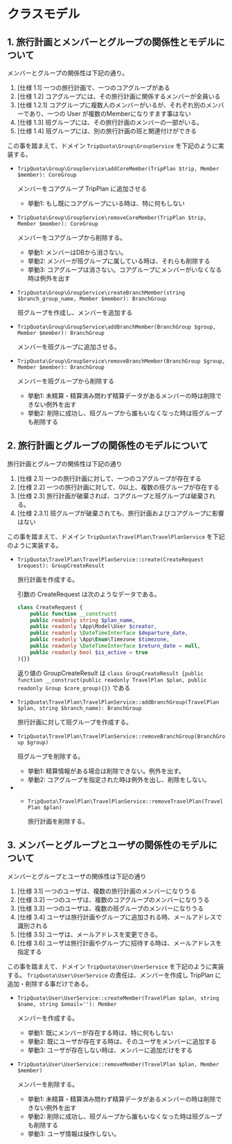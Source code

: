 # クラスモデル

## 1. 旅行計画とメンバーとグループの関係性とモデルについて

メンバーとグループの関係性は下記の通り。

1. [仕様 1.1] 一つの旅行計画で、一つのコアグループがある
2. [仕様 1.2] コアグループには、その旅行計画に関係するメンバーが全員いる
2. [仕様 1.2.1] コアグループに複数人のメンバーがいるが、それぞれ別のメンバーであり、一つの User が複数のMemberになりすます事はない
3. [仕様 1.3] 班グループには、その旅行計画のメンバーの一部がいる。
4. [仕様 1.4] 班グループには、別の旅行計画の班と関連付けができる

この事を踏まえて、ドメイン `TripQuota\Group\GroupService` を下記のように実装する。

- `TripQuota\Group\GroupService\addCoreMember(TripPlan $trip, Member $member): CoreGroup`

    メンバーをコアグループ TripPlan に追加させる

    - 挙動1: もし既にコアグループにいる時は、特に何もしない

- `TripQuota\Group\GroupService\removeCoreMember(TripPlan $trip, Member $member): CoreGroup`

    メンバーをコアグループから削除する。

    - 挙動1: メンバーはDBから消さない。
    - 挙動2: メンバーが班グループに属している時は、それらも削除する
    - 挙動3: コアグループは消さない。コアグループにメンバーがいなくなる時は例外を出す

- `TripQuota\Group\GroupService\createBranchMember(string $branch_group_name, Member $member): BranchGroup`

    班グループを作成し、メンバーを追加する

- `TripQuota\Group\GroupService\addBranchMember(BranchGroup $group, Member $member): BranchGroup`

    メンバーを班グループに追加させる。

- `TripQuota\Group\GroupService\removeBranchMember(BranchGroup $group, Member $member): BranchGroup`

    メンバーを班グループから削除する

    - 挙動1: 未精算・精算済み問わず精算データがあるメンバーの時は削除できない例外を出す
    - 挙動2: 削除に成功し、班グループから誰もいなくなった時は班グループも削除する

## 2. 旅行計画とグループの関係性のモデルについて

旅行計画とグループの関係性は下記の通り

1. [仕様 2.1] 一つの旅行計画に対して、一つのコアグループが存在する
2. [仕様 2.2] 一つの旅行計画に対して、0以上、複数の班グループが存在する
3. [仕様 2.3] 旅行計画が破棄されば、コアグループと班グループは破棄される。
4. [仕様 2.3.1] 班グループが破棄されても、旅行計画およびコアグループに影響はない

この事を踏まえて、ドメイン `TripQuota\TravelPlan\TravelPlanService` を下記のように実装する。

- `TripQuota\TravelPlan\TravelPlanService::create(CreateRequest $request): GroupCreateResult`

    旅行計画を作成する。

    引数の CreateRequest は次のようなデータである。
    ```php
    class CreateRequest {
        public function __construct(
        public readonly string $plan_name,
        public readonly \App\Model\User $creator,
        public readonly \DateTimeInterface $departure_date,
        public readonly \App\Enum\Timezone $timezone,
        public readonly \DateTimeInterface $return_date = null,
        public readonly bool $is_active = true
    ){}}
    ```
    
    返り値の GroupCreateResult は `class GroupCreateResult {public function __construct(public readonly TravelPlan $plan, public readonly Group $core_group){}}` である

- `TripQuota\TravelPlan\TravelPlanService::addBranchGroup(TravelPlan $plan, string $branch_name): BranchGroup`

    旅行計画に対して班グループを作成する。

- `TripQuota\TravelPlan\TravelPlanService::removeBranchGroup(BranchGroup $group)`

    班グループを削除する。

    - 挙動1: 精算情報がある場合は削除できない。例外を出す。
    - 挙動2: コアグループを指定された時は例外を出し、削除をしない。

- - `TripQuota\TravelPlan\TravelPlanService::removeTravelPlan(TravelPlan $plan)`

    旅行計画を削除する。

## 3. メンバーとグループとユーザの関係性のモデルについて

メンバーとグループとユーザの関係性は下記の通り

1. [仕様 3.1] 一つのユーザは、複数の旅行計画のメンバーになりうる
2. [仕様 3.2] 一つのユーザは、複数のコアグループのメンバーになりうる
3. [仕様 3.3] 一つのユーザは、複数の班グループのメンバーになりうる
4. [仕様 3.4] ユーザは旅行計画やグループに追加される時、メールアドレスで識別される
5. [仕様 3.5] ユーザは、メールアドレスを変更できる。
6. [仕様 3.6] ユーザは旅行計画やグループに招待する時は、メールアドレスを指定する

この事を踏まえて、ドメイン `TripQuota\User\UserService` を下記のように実装する。 `TripQuota\User\UserService` の責任は、メンバーを作成し TripPlan に追加・削除する事だけである。

- `TripQuota\User\UserService::createMember(TravelPlan $plan, string $name, string $email=''): Member`

    メンバーを作成する。
    
    - 挙動1: 既にメンバーが存在する時は、特に何もしない
    - 挙動2: 既にユーザが存在する時は、そのユーザをメンバーに追加する
    - 挙動3: ユーザが存在しない時は、メンバーに追加だけをする

- `TripQuota\User\UserService::removeMember(TravelPlan $plan, Member $member)`

    メンバーを削除する。

    - 挙動1: 未精算・精算済み問わず精算データがあるメンバーの時は削除できない例外を出す
    - 挙動2: 削除に成功し、班グループから誰もいなくなった時は班グループも削除する
    - 挙動3: ユーザ情報は操作しない。

